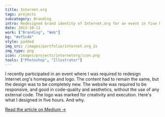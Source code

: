 ```yaml
---
title: Internet.org
tags: projects
subcategory: Branding
intro: Redesigned brand identity of Internet.org for an event in five hours. Made a trustworthy, user-centric brand.
date: 2013-10-11
work: ["Branding", "Web"]
bg: "#ef5c46"
style: padded
img_src: /images/portfolio/internet.org_2x
img_type: png
icon: /images/projects/internetorg/icon.png
tools: ["Photoshop", "Illustrator"]
---
```


I recently participated in an event where I was required to redesign Internet.org's homepage and logo. The content had to remain the same, but the design was to be completely new. The website was required to be responsive, and good in code-quality and aesthetics, without the use of any external code. The logo was marked for creativity and execution. Here's what I designed in five hours. And why.

[Read the article on Medium &rarr;](https://medium.com/@anandchowdhary/internet-org-redesign-42faa1cf0af)

<div class="two-images">
  <div><img alt="" src="/images/projects/internetorg/1.jpg"></div>
  <div><img alt="" src="/images/projects/internetorg/2.jpg"></div>
</div>
<div class="two-images">
  <div><img alt="" src="/images/projects/internetorg/3.png"></div>
  <div><img alt="" src="/images/projects/internetorg/4.png"></div>
</div>
